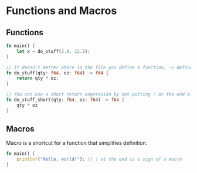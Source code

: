 # Functions and Macros

## Functions

```rust
fn main() {
    let x = do_stuff(2.0, 12.5);
}

// It doesn't metter where in the file you define a function, -> defines the output type
fn do_stuff(qty: f64, oz: f64) -> f64 {
    return qty * oz;
}

// You can use a short return expression by not putting ; at the end of the last line (tail expression):
fn do_stuff_short(qty: f64, oz: f64) -> f64 {
    qty * oz
}
```

## Macros
Macro is a shortcut for a function that simplifies definition.
```rust
fn main() {
    println!("Hello, world!"); // ! at the end is a sign of a macro
}
```